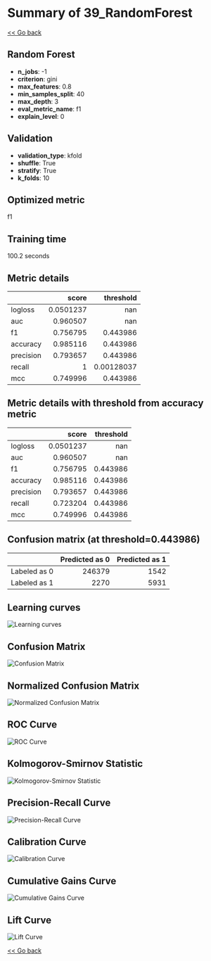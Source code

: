 # Summary of 39_RandomForest

[<< Go back](../README.md)


## Random Forest
- **n_jobs**: -1
- **criterion**: gini
- **max_features**: 0.8
- **min_samples_split**: 40
- **max_depth**: 3
- **eval_metric_name**: f1
- **explain_level**: 0

## Validation
 - **validation_type**: kfold
 - **shuffle**: True
 - **stratify**: True
 - **k_folds**: 10

## Optimized metric
f1

## Training time

100.2 seconds

## Metric details
|           |     score |    threshold |
|:----------|----------:|-------------:|
| logloss   | 0.0501237 | nan          |
| auc       | 0.960507  | nan          |
| f1        | 0.756795  |   0.443986   |
| accuracy  | 0.985116  |   0.443986   |
| precision | 0.793657  |   0.443986   |
| recall    | 1         |   0.00128037 |
| mcc       | 0.749996  |   0.443986   |


## Metric details with threshold from accuracy metric
|           |     score |   threshold |
|:----------|----------:|------------:|
| logloss   | 0.0501237 |  nan        |
| auc       | 0.960507  |  nan        |
| f1        | 0.756795  |    0.443986 |
| accuracy  | 0.985116  |    0.443986 |
| precision | 0.793657  |    0.443986 |
| recall    | 0.723204  |    0.443986 |
| mcc       | 0.749996  |    0.443986 |


## Confusion matrix (at threshold=0.443986)
|              |   Predicted as 0 |   Predicted as 1 |
|:-------------|-----------------:|-----------------:|
| Labeled as 0 |           246379 |             1542 |
| Labeled as 1 |             2270 |             5931 |

## Learning curves
![Learning curves](learning_curves.png)
## Confusion Matrix

![Confusion Matrix](confusion_matrix.png)


## Normalized Confusion Matrix

![Normalized Confusion Matrix](confusion_matrix_normalized.png)


## ROC Curve

![ROC Curve](roc_curve.png)


## Kolmogorov-Smirnov Statistic

![Kolmogorov-Smirnov Statistic](ks_statistic.png)


## Precision-Recall Curve

![Precision-Recall Curve](precision_recall_curve.png)


## Calibration Curve

![Calibration Curve](calibration_curve_curve.png)


## Cumulative Gains Curve

![Cumulative Gains Curve](cumulative_gains_curve.png)


## Lift Curve

![Lift Curve](lift_curve.png)



[<< Go back](../README.md)
